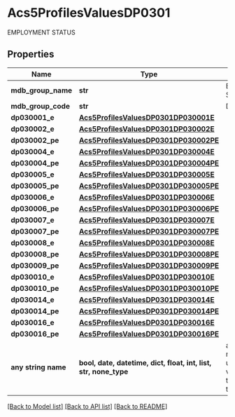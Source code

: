 # Acs5ProfilesValuesDP0301

EMPLOYMENT STATUS

## Properties
Name | Type | Description | Notes
------------ | ------------- | ------------- | -------------
**mdb_group_name** | **str** | EMPLOYMENT STATUS | 
**mdb_group_code** | **str** | DP0301 | 
**dp030001_e** | [**Acs5ProfilesValuesDP0301DP030001E**](Acs5ProfilesValuesDP0301DP030001E.md) |  | 
**dp030002_e** | [**Acs5ProfilesValuesDP0301DP030002E**](Acs5ProfilesValuesDP0301DP030002E.md) |  | 
**dp030002_pe** | [**Acs5ProfilesValuesDP0301DP030002PE**](Acs5ProfilesValuesDP0301DP030002PE.md) |  | 
**dp030004_e** | [**Acs5ProfilesValuesDP0301DP030004E**](Acs5ProfilesValuesDP0301DP030004E.md) |  | 
**dp030004_pe** | [**Acs5ProfilesValuesDP0301DP030004PE**](Acs5ProfilesValuesDP0301DP030004PE.md) |  | 
**dp030005_e** | [**Acs5ProfilesValuesDP0301DP030005E**](Acs5ProfilesValuesDP0301DP030005E.md) |  | 
**dp030005_pe** | [**Acs5ProfilesValuesDP0301DP030005PE**](Acs5ProfilesValuesDP0301DP030005PE.md) |  | 
**dp030006_e** | [**Acs5ProfilesValuesDP0301DP030006E**](Acs5ProfilesValuesDP0301DP030006E.md) |  | 
**dp030006_pe** | [**Acs5ProfilesValuesDP0301DP030006PE**](Acs5ProfilesValuesDP0301DP030006PE.md) |  | 
**dp030007_e** | [**Acs5ProfilesValuesDP0301DP030007E**](Acs5ProfilesValuesDP0301DP030007E.md) |  | 
**dp030007_pe** | [**Acs5ProfilesValuesDP0301DP030007PE**](Acs5ProfilesValuesDP0301DP030007PE.md) |  | 
**dp030008_e** | [**Acs5ProfilesValuesDP0301DP030008E**](Acs5ProfilesValuesDP0301DP030008E.md) |  | 
**dp030008_pe** | [**Acs5ProfilesValuesDP0301DP030008PE**](Acs5ProfilesValuesDP0301DP030008PE.md) |  | 
**dp030009_pe** | [**Acs5ProfilesValuesDP0301DP030009PE**](Acs5ProfilesValuesDP0301DP030009PE.md) |  | 
**dp030010_e** | [**Acs5ProfilesValuesDP0301DP030010E**](Acs5ProfilesValuesDP0301DP030010E.md) |  | 
**dp030010_pe** | [**Acs5ProfilesValuesDP0301DP030010PE**](Acs5ProfilesValuesDP0301DP030010PE.md) |  | 
**dp030014_e** | [**Acs5ProfilesValuesDP0301DP030014E**](Acs5ProfilesValuesDP0301DP030014E.md) |  | 
**dp030014_pe** | [**Acs5ProfilesValuesDP0301DP030014PE**](Acs5ProfilesValuesDP0301DP030014PE.md) |  | 
**dp030016_e** | [**Acs5ProfilesValuesDP0301DP030016E**](Acs5ProfilesValuesDP0301DP030016E.md) |  | 
**dp030016_pe** | [**Acs5ProfilesValuesDP0301DP030016PE**](Acs5ProfilesValuesDP0301DP030016PE.md) |  | 
**any string name** | **bool, date, datetime, dict, float, int, list, str, none_type** | any string name can be used but the value must be the correct type | [optional]

[[Back to Model list]](../README.md#documentation-for-models) [[Back to API list]](../README.md#documentation-for-api-endpoints) [[Back to README]](../README.md)


